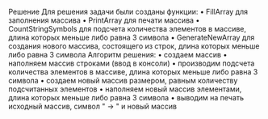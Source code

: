 Решение
Для решения задачи были созданы функции:
•	FillArray для заполнения массива
•	PrintArray для печати массива
•	CountStringSymbols для подсчета количества элементов в массиве, длина которых меньше либо равна 3 символа
•	GenerateNewArray для создания нового массива, состоящего из строк, длина которых меньше либо равна 3 символа
Алгоритм решения:
•	создаем массив
•	наполняем массив строками (ввод в консоли)
•	производим подсчета количества элементов в массиве, длина которых меньше либо равна 3 символа
•	создаем новый массив размером, равным количеству подсчитанных элементов
•	наполняем новый массив элементами, длина которых меньше либо равна 3 символа
•	выводим на печать исходный массив, символ " -> " и новый массив

